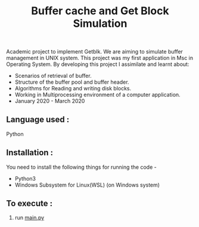 <center><h1> Buffer cache and Get Block Simulation </h1></center>

<br>

Academic project to implement Getblk. We are aiming to simulate buffer management in UNIX system. This project was my first application in Msc in Operating System. By developing this project I assimilate and learnt about:  
* Scenarios of retrieval of buffer.
* Structure of the buffer pool and buffer header.
* Algorithms for Reading and writing disk blocks.
* Working in Multiprocessing environment of a computer application.
* January 2020 - March 2020  

## Language used : 

 Python

## Installation :
You need to install the following things for running the code -
- Python3
- Windows Subsystem for Linux(WSL) (on Windows system)

## To execute :
1. run [main.py](main.py) 

